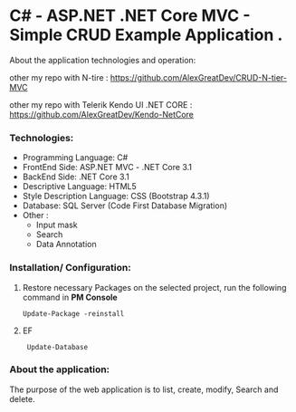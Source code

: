 # C# - ASP.NET .NET Core MVC - Simple CRUD Example Application .

About the application technologies and operation:

other my  repo with N-tire : https://github.com/AlexGreatDev/CRUD-N-tier-MVC

other my repo with Telerik Kendo UI .NET CORE : https://github.com/AlexGreatDev/Kendo-NetCore
### Technologies:
- Programming Language: C#
- FrontEnd Side: ASP.NET MVC - .NET Core 3.1
- BackEnd Side: .NET Core 3.1
- Descriptive Language: HTML5
- Style Description Language: CSS (Bootstrap 4.3.1)
- Database: SQL Server (Code First Database Migration)
- Other :
    - Input mask
    - Search 
    - Data Annotation



### Installation/ Configuration:

1. Restore necessary Packages on the selected project, run the following command in **PM Console**

   ```
   Update-Package -reinstall
   ```
2. EF

   ```
    Update-Database
   ```

     
### About the application:

The purpose of the web application is to list, create, modify, Search  and delete. 
